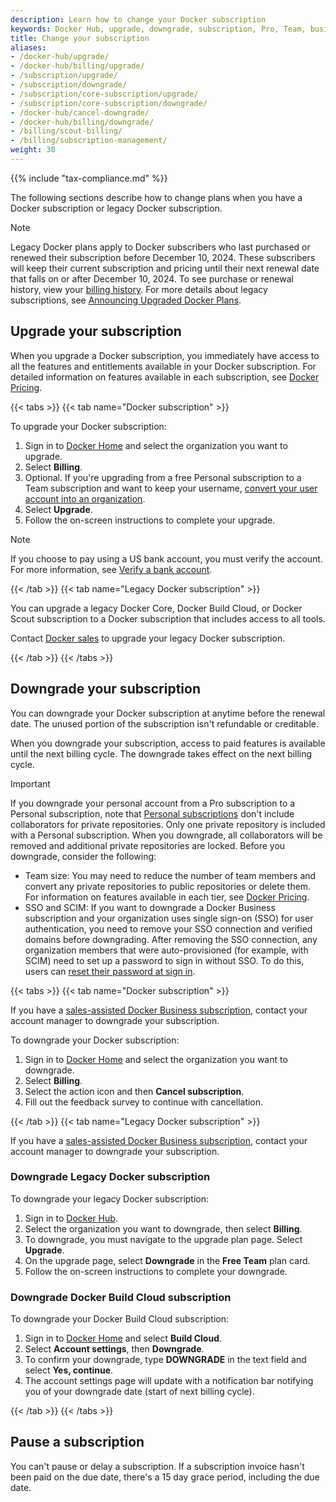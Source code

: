 ```yaml
---
description: Learn how to change your Docker subscription
keywords: Docker Hub, upgrade, downgrade, subscription, Pro, Team, business, pricing
title: Change your subscription
aliases:
- /docker-hub/upgrade/
- /docker-hub/billing/upgrade/
- /subscription/upgrade/
- /subscription/downgrade/
- /subscription/core-subscription/upgrade/
- /subscription/core-subscription/downgrade/
- /docker-hub/cancel-downgrade/
- /docker-hub/billing/downgrade/
- /billing/scout-billing/
- /billing/subscription-management/
weight: 30
---
```


{{% include "tax-compliance.md" %}}

The following sections describe how to change plans when you have a Docker
subscription or legacy Docker subscription.

> [!NOTE]
>
> Legacy Docker plans apply to Docker subscribers who last purchased or renewed
> their subscription before December 10, 2024. These subscribers will keep
> their current subscription and pricing until their next renewal date that falls on or
> after December 10, 2024. To see purchase or renewal history, view your
> [billing history](../billing/history.md). For more details about legacy
> subscriptions, see [Announcing Upgraded Docker
> Plans](https://www.docker.com/blog/november-2024-updated-plans-announcement/).

## Upgrade your subscription

When you upgrade a Docker subscription, you immediately have access to all the features and entitlements available in your Docker subscription. For detailed information on features available in each subscription, see [Docker Pricing](https://www.docker.com/pricing).

{{< tabs >}}
{{< tab name="Docker subscription" >}}

To upgrade your Docker subscription:

1. Sign in to [Docker Home](https://app.docker.com/) and select the organization
you want to upgrade.
1. Select **Billing**.
1. Optional. If you're upgrading from a free Personal subscription to a Team subscription and want to keep your username, [convert your user account into an organization](../admin/organization/convert-account.md).
1. Select **Upgrade**.
1. Follow the on-screen instructions to complete your upgrade.

> [!NOTE]
>
> If you choose to pay using a US bank account, you must verify the account. For
> more information, see [Verify a bank account](manuals/billing/payment-method.md#verify-a-bank-account).

{{< /tab >}}
{{< tab name="Legacy Docker subscription" >}}

You can upgrade a legacy Docker Core, Docker Build Cloud, or Docker Scout subscription to a Docker subscription that includes access to all tools.

Contact [Docker sales](https://www.docker.com/pricing/contact-sales/) to upgrade your legacy Docker subscription.

{{< /tab >}}
{{< /tabs >}}

## Downgrade your subscription

You can downgrade your Docker subscription at anytime before the renewal date. The unused portion of the subscription isn't refundable or creditable.

When you downgrade your subscription, access to paid features is available until the next billing cycle. The downgrade takes effect on the next billing cycle.

> [!IMPORTANT]
>
> If you downgrade your personal account from a Pro subscription to a Personal subscription, note that [Personal subscriptions](details.md#docker-personal) don't include collaborators for private repositories. Only one private repository is included with a Personal subscription. When you downgrade, all collaborators will be removed and additional private repositories are locked.
> Before you downgrade, consider the following:
> - Team size: You may need to reduce the number of team members and convert any private repositories to public repositories or delete them. For information on features available in each tier, see [Docker Pricing](https://www.docker.com/pricing).
> - SSO and SCIM: If you want to downgrade a Docker Business subscription and your organization uses single sign-on (SSO) for user authentication, you need to remove your SSO connection and verified domains before downgrading. After removing the SSO connection, any organization members that were auto-provisioned (for example, with SCIM) need to set up a password to sign in without SSO. To do this, users can [reset their password at sign in](/accounts/create-account/#reset-your-password-at-sign-in).

{{< tabs >}}
{{< tab name="Docker subscription" >}}

If you have a [sales-assisted Docker Business subscription](details.md#sales-assisted), contact your account manager to downgrade your subscription.

To downgrade your Docker subscription:

1. Sign in to [Docker Home](https://app.docker.com/) and select
the organization you want to downgrade.
1. Select **Billing**.
1. Select the action icon and then **Cancel subscription**.
1. Fill out the feedback survey to continue with cancellation.

{{< /tab >}}
{{< tab name="Legacy Docker subscription" >}}

If you have a [sales-assisted Docker Business subscription](details.md#sales-assisted), contact your account manager to downgrade your subscription.

### Downgrade Legacy Docker subscription

To downgrade your legacy Docker subscription:

1. Sign in to [Docker Hub](https://hub.docker.com/billing).
1. Select the organization you want to downgrade, then select **Billing**.
1. To downgrade, you must navigate to the upgrade plan page. Select **Upgrade**.
1. On the upgrade page, select **Downgrade** in the **Free Team** plan card.
1. Follow the on-screen instructions to complete your downgrade.

### Downgrade Docker Build Cloud subscription

To downgrade your Docker Build Cloud subscription:

1. Sign in to [Docker Home](https://app.docker.com) and select **Build Cloud**.
1. Select **Account settings**, then **Downgrade**.
1. To confirm your downgrade, type **DOWNGRADE** in the text field and select **Yes, continue**.
1. The account settings page will update with a notification bar notifying you of your downgrade date (start of next billing cycle).

{{< /tab >}}
{{< /tabs >}}

## Pause a subscription

You can't pause or delay a subscription. If a subscription invoice hasn't been paid on the due date, there's a 15 day grace period, including the due date.
